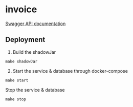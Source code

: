 # invoice

[Swagger API documentation](https://migreylopez.github.io/invoice/)

## Deployment

1. Build the shadowJar
```
make shadowJar
```
2. Start the service & database through docker-compose
```
make start
```

Stop the service & database
```
make stop
```